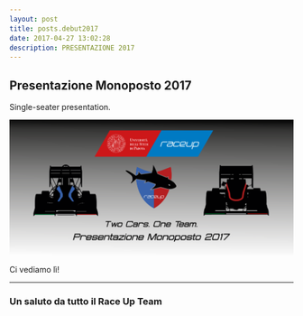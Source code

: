 ```yaml
---
layout: post
title: posts.debut2017
date: 2017-04-27 13:02:28
description: PRESENTAZIONE 2017 
---
```


## Presentazione Monoposto 2017

Single-seater presentation.

<a class="image featured"><img src="/images/posts/2017/04/27/image.png" alt="Car launch"/></a>

Ci vediamo lì!


----------


### Un saluto da tutto il **Race Up Team**
